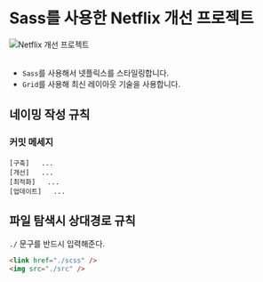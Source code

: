 # Sass를 사용한 Netflix 개선 프로젝트

<img style="vertical-align: -3px" src="https://img.shields.io/badge/Netflix%20Make%20Better!%20-%20-E50914?style=flat&logo=netflix&logoColor=E50914&labelColor=000&link=https://netflix.com" alt="Netflix 개선 프로젝트" />

<br />
<br />

- `Sass`를 사용해서 넷플릭스를 스타일링합니다. 
- `Grid`를 사용해 최신 레이아웃 기술을 사용합니다.  


## 네이밍 작성 규칙

### 커밋 메세지 

```
[구축]   ... 
[개선]   ...
[최적화]   ...
[업데이트]   ...
```

## 파일 탐색시 상대경로 규칙 
`./` 문구를 반드시 입력해준다. 

```html
<link href="./scss" />
<img src="./src" />
```